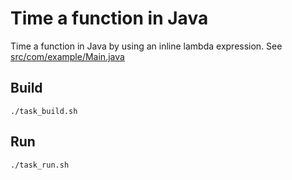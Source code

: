# Time a function in Java

Time a function in Java by using an inline lambda expression. See [src/com/example/Main.java](https://github.com/zwbetz-gh/time-a-function-in-java/blob/main/src/com/example/Main.java)

## Build

```
./task_build.sh
```

## Run

```
./task_run.sh
```
